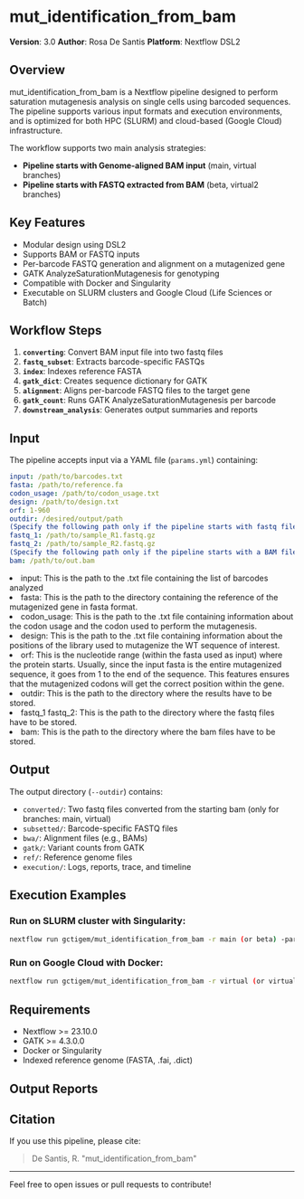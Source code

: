 # mut_identification_from_bam

**Version**: 3.0
**Author**: Rosa De Santis
**Platform**: Nextflow DSL2

## Overview

mut_identification_from_bam is a Nextflow pipeline designed to perform saturation mutagenesis analysis on single cells using barcoded sequences. The pipeline supports various input formats and execution environments, and is optimized for both HPC (SLURM) and cloud-based (Google Cloud) infrastructure.

The workflow supports two main analysis strategies:

* **Pipeline starts with Genome-aligned BAM input** (main, virtual branches)
* **Pipeline starts with FASTQ extracted from BAM** (beta, virtual2 branches)

## Key Features

* Modular design using DSL2
* Supports BAM or FASTQ inputs
* Per-barcode FASTQ generation and alignment on a mutagenized gene
* GATK AnalyzeSaturationMutagenesis for genotyping
* Compatible with Docker and Singularity
* Executable on SLURM clusters and Google Cloud (Life Sciences or Batch)

## Workflow Steps

1. **`converting`**: Convert BAM input file into two fastq files
2. **`fastq_subset`**: Extracts barcode-specific FASTQs
3. **`index`**: Indexes reference FASTA
4. **`gatk_dict`**: Creates sequence dictionary for GATK
5. **`alignment`**: Aligns per-barcode FASTQ files to the target gene
6. **`gatk_count`**: Runs GATK AnalyzeSaturationMutagenesis per barcode
7. **`downstream_analysis`**: Generates output summaries and reports

## Input

The pipeline accepts input via a YAML file (`params.yml`) containing:

```yaml
input: /path/to/barcodes.txt 
fasta: /path/to/reference.fa
codon_usage: /path/to/codon_usage.txt
design: /path/to/design.txt
orf: 1-960
outdir: /desired/output/path
(Specify the following path only if the pipeline starts with fastq files, branches: beta, virtual2)
fastq_1: /path/to/sample_R1.fastq.gz
fastq_2: /path/to/sample_R2.fastq.gz
(Specify the following path only if the pipeline starts with a BAM file, branches: main, virtual)
bam: /path/to/out.bam
```
<li>input: This is the path to the .txt file containing the list of barcodes analyzed </li>
<li>fasta: This is the path to the directory containing the reference of the mutagenized gene in fasta format.</li>
<li>codon_usage: This is the path to the .txt file containing information about the codon usage and the codon used to perform the mutagenesis. </li>
<li>design: This is the path to the .txt file containing information about the positions of the library used to mutagenize the WT sequence of interest. </li>
<li>orf: This is the nucleotide range (within the fasta used as input) where the protein starts. Usually, since the input fasta is the entire mutagenized sequence, it goes from 1 to the end of the sequence. This features ensures that the mutagenized codons will get the correct position within the gene.</li>
<li>outdir: This is the path to the directory where the results have to be stored.</li>
<li>fastq_1 fastq_2: This is the path to the directory where the fastq files have to be stored.</li>
<li>bam: This is the path to the directory where the bam files have to be stored.</li>


## Output

The output directory (`--outdir`) contains:
* `converted/`: Two fastq files converted from the starting bam (only for branches: main, virtual)
* `subsetted/`: Barcode-specific FASTQ files
* `bwa/`: Alignment files (e.g., BAMs)
* `gatk/`: Variant counts from GATK
* `ref/`: Reference genome files
* `execution/`: Logs, reports, trace, and timeline

## Execution Examples

### Run on SLURM cluster with Singularity:

```bash
nextflow run gctigem/mut_identification_from_bam -r main (or beta) -params-file params.yml
```

### Run on Google Cloud with Docker:

```bash
nextflow run gctigem/mut_identification_from_bam -r virtual (or virtual2) -params-file params.yml -profile docker,workbench -w /path/to/workdir/work --outdir /path/to/outdir/results_scram_04/ 
```

## Requirements

* Nextflow >= 23.10.0
* GATK >= 4.3.0.0
* Docker or Singularity
* Indexed reference genome (FASTA, .fai, .dict)

## Output Reports


## Citation

If you use this pipeline, please cite:

> De Santis, R. "mut_identification_from_bam"
---

Feel free to open issues or pull requests to contribute!
